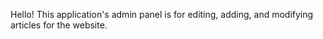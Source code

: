 Hello! This application's admin panel is for editing, adding, and modifying articles for the website.
